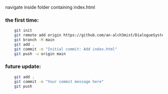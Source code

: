 
navigate inside folder containing index.html

### the first time:

```bash
	git init
	git remote add origin https://github.com/an-alch3mist/DialogueSystem.git
	git branch -M main
	git add .
	git commit -m "Initial commit: Add index.html"
	git push -u origin main
```


### future update:
```bash 
	git add .
	git commit -m "Your commit message here"
	git push
```